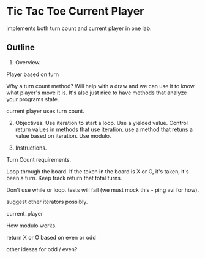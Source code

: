 # Tic Tac Toe Current Player

implements both turn count and current player in one lab.

## Outline

1. Overview. 

Player based on turn

Why a turn count method? Will help with a draw and we can use it to know what player's move it is. It's also just nice to have methods that analyze your programs state.

current player uses turn count.

2.  Objectives. Use iteration to start a loop. Use a yielded value. Control return values in methods that use iteration. use a method that retuns a value based on iteration. Use modulo.

3. Instructions.

Turn Count requirements.

Loop through the board.
If the token in the board is X or O, it's taken, it's been a turn.
Keep track
return that total turns.

Don't use while or loop. tests will fail (we must mock this - ping avi for how).

suggest other iterators possibly.

current_player

How modulo works.

return X or O based on even or odd

other idesas for odd / even?